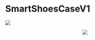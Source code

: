 # SmartShoesCaseV1
<img src="https://capsule-render.vercel.app/api?type=wave&color=auto&height=300&section=header&text=Smart%20Shoes%20Case&fontSize=90" />
<p align="center">
  <img src="https://github.com/hyejidaimma/SmartShoesCaseV1/assets/108911726/f7bf411a-34cd-467f-ade0-6806ea17ff71">
</p>
